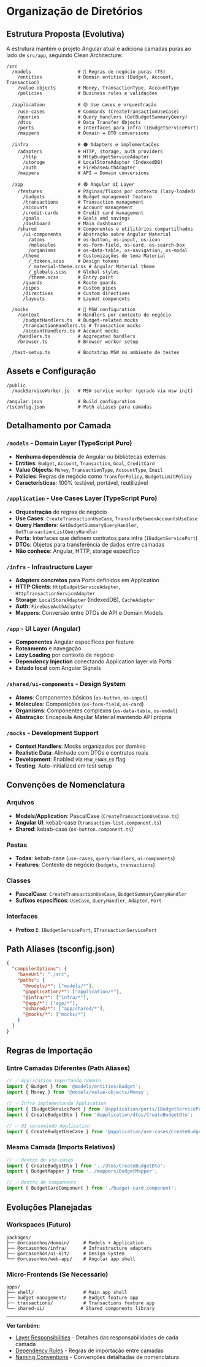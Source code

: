 # Organização de Diretórios

## Estrutura Proposta (Evolutiva)

A estrutura mantém o projeto Angular atual e adiciona camadas puras ao lado de `src/app`, seguindo Clean Architecture:

```
/src
  /models                 # 🔵 Regras de negócio puras (TS)
    /entities             # Domain entities (Budget, Account, Transaction)
    /value-objects        # Money, TransactionType, AccountType
    /policies             # Business rules e validações
    
  /application            # 🟡 Use cases e orquestração
    /use-cases            # Commands (CreateTransactionUseCase)
    /queries              # Query handlers (GetBudgetSummaryQuery) 
    /dtos                 # Data Transfer Objects
    /ports                # Interfaces para infra (IBudgetServicePort)
    /mappers              # Domain ↔ DTO conversions
    
  /infra                  # 🟠 Adapters e implementações
    /adapters             # HTTP, storage, auth providers
      /http               # HttpBudgetServiceAdapter
      /storage            # LocalStoreAdapter (IndexedDB)
      /auth               # FirebaseAuthAdapter
    /mappers              # API ↔ Domain conversions
    
  /app                    # 🟢 Angular UI Layer
    /features             # Páginas/fluxos por contexto (lazy-loaded)
      /budgets            # Budget management feature
      /transactions       # Transaction management 
      /accounts           # Account management
      /credit-cards       # Credit card management
      /goals              # Goals and savings
      /dashboard          # Main dashboard
    /shared               # Componentes e utilitários compartilhados
      /ui-components      # Abstração sobre Angular Material
        /atoms            # os-button, os-input, os-icon
        /molecules        # os-form-field, os-card, os-search-box
        /organisms        # os-data-table, os-navigation, os-modal
      /theme              # Customizações de tema Material
        /_tokens.scss     # Design tokens
        /_material-theme.scss # Angular Material theme
        /_globals.scss    # Global styles
        /theme.scss       # Entry point
      /guards             # Route guards
      /pipes              # Custom pipes
      /directives         # Custom directives
      /layouts            # Layout components
    
  /mocks                  # 🔴 MSW configuration
    /context              # Handlers por contexto de negócio
      /budgetHandlers.ts  # Budget-related mocks
      /transactionHandlers.ts # Transaction mocks
      /accountHandlers.ts # Account mocks
    /handlers.ts          # Aggregated handlers
    /browser.ts           # Browser worker setup
    
  /test-setup.ts          # Bootstrap MSW no ambiente de testes
```

## Assets e Configuração

```
/public
  /mockServiceWorker.js   # MSW service worker (gerado via msw init)
  
/angular.json             # Build configuration
/tsconfig.json            # Path aliases para camadas
```

## Detalhamento por Camada

### `/models` - Domain Layer (TypeScript Puro)
- **Nenhuma dependência** de Angular ou bibliotecas externas
- **Entities**: `Budget`, `Account`, `Transaction`, `Goal`, `CreditCard`
- **Value Objects**: `Money`, `TransactionType`, `AccountType`, `Email`
- **Policies**: Regras de negócio como `TransferPolicy`, `BudgetLimitPolicy`
- **Características**: 100% testável, portável, reutilizável

### `/application` - Use Cases Layer (TypeScript Puro)
- **Orquestração** de regras de negócio
- **Use Cases**: `CreateTransactionUseCase`, `TransferBetweenAccountsUseCase`
- **Query Handlers**: `GetBudgetSummaryQueryHandler`, `GetTransactionListQueryHandler`
- **Ports**: Interfaces que definem contratos para infra (`IBudgetServicePort`)
- **DTOs**: Objetos para transferência de dados entre camadas
- **Não conhece**: Angular, HTTP, storage específico

### `/infra` - Infrastructure Layer
- **Adapters concretos** para Ports definidos em Application
- **HTTP Clients**: `HttpBudgetServiceAdapter`, `HttpTransactionServiceAdapter`
- **Storage**: `LocalStoreAdapter` (IndexedDB), `CacheAdapter`
- **Auth**: `FirebaseAuthAdapter` 
- **Mappers**: Conversão entre DTOs de API e Domain Models

### `/app` - UI Layer (Angular)
- **Componentes** Angular específicos por feature
- **Roteamento** e navegação
- **Lazy Loading** por contexto de negócio
- **Dependency Injection** conectando Application layer via Ports
- **Estado local** com Angular Signals

### `/shared/ui-components` - Design System
- **Atoms**: Componentes básicos (`os-button`, `os-input`)
- **Molecules**: Composições (`os-form-field`, `os-card`)  
- **Organisms**: Componentes complexos (`os-data-table`, `os-modal`)
- **Abstração**: Encapsula Angular Material mantendo API própria

### `/mocks` - Development Support
- **Context Handlers**: Mocks organizados por domínio
- **Realistic Data**: Alinhado com DTOs e contratos reais
- **Development**: Enabled via `MSW_ENABLED` flag
- **Testing**: Auto-initialized em test setup

## Convenções de Nomenclatura

### Arquivos
- **Models/Application**: PascalCase (`CreateTransactionUseCase.ts`)
- **Angular UI**: kebab-case (`transaction-list.component.ts`)
- **Shared**: kebab-case (`os-button.component.ts`)

### Pastas  
- **Todas**: kebab-case (`use-cases`, `query-handlers`, `ui-components`)
- **Features**: Contexto de negócio (`budgets`, `transactions`)

### Classes
- **PascalCase**: `CreateTransactionUseCase`, `BudgetSummaryQueryHandler`
- **Sufixos específicos**: `UseCase`, `QueryHandler`, `Adapter`, `Port`

### Interfaces  
- **Prefixo `I`**: `IBudgetServicePort`, `ITransactionServicePort`

## Path Aliases (tsconfig.json)

```json
{
  "compilerOptions": {
    "baseUrl": "./src",
    "paths": {
      "@models/*": ["models/*"],
      "@application/*": ["application/*"], 
      "@infra/*": ["infra/*"],
      "@app/*": ["app/*"],
      "@shared/*": ["app/shared/*"],
      "@mocks/*": ["mocks/*"]
    }
  }
}
```

## Regras de Importação

### Entre Camadas Diferentes (Path Aliases)
```typescript
// ✅ Application importando Domain
import { Budget } from '@models/entities/Budget';
import { Money } from '@models/value-objects/Money';

// ✅ Infra implementando Application  
import { IBudgetServicePort } from '@application/ports/IBudgetServicePort';
import { CreateBudgetDto } from '@application/dtos/CreateBudgetDto';

// ✅ UI consumindo Application
import { CreateBudgetUseCase } from '@application/use-cases/CreateBudgetUseCase';
```

### Mesma Camada (Imports Relativos)
```typescript
// ✅ Dentro de use-cases
import { CreateBudgetDto } from '../dtos/CreateBudgetDto';
import { BudgetMapper } from '../mappers/BudgetMapper';

// ✅ Dentro de components
import { BudgetCardComponent } from './budget-card.component';
```

## Evoluções Planejadas

### Workspaces (Futuro)
```
packages/
├── @orcasonhos/domain/     # Models + Application
├── @orcasonhos/infra/      # Infrastructure adapters  
├── @orcasonhos/ui-kit/     # Design System
└── @orcasonhos/web-app/    # Angular app shell
```

### Micro-Frontends (Se Necessário)
```
apps/
├── shell/                  # Main app shell
├── budget-management/      # Budget feature app
├── transactions/           # Transactions feature app
└── shared-ui/             # Shared components library
```

---

**Ver também:**
- [Layer Responsibilities](./layer-responsibilities.md) - Detalhes das responsabilidades de cada camada
- [Dependency Rules](./dependency-rules.md) - Regras de importação entre camadas
- [Naming Conventions](./naming-conventions.md) - Convenções detalhadas de nomenclatura